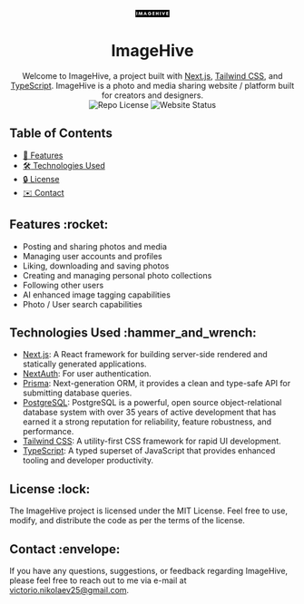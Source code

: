 <div align="center" >
  <img src="./web/public/ImageHive-logo-dark.png" width="60" alt="code-racer-logo">
  <br/>
  <h1>ImageHive</h1>
</div>

<div align="center">
  Welcome to ImageHive, a project built with <a href="https://nextjs.org/">Next.js</a>, <a href="https://tailwindcss.com">Tailwind CSS</a>, and <a href="https://www.typescriptlang.org">TypeScript</a>.
  ImageHive is a photo and media sharing website / platform built for creators and designers.
</div>

<div align="center">
  <img alt="Repo License" src="https://img.shields.io/github/license/webdevcody/code-racer">
  <img alt="Website Status" src="https://img.shields.io/website?url=https%3A%2F%2Fcode-racer-eight.vercel.app">

  </div>


## Table of Contents

- [:rocket:  Features](#features)
- [:hammer_and_wrench:  Technologies Used](#technologies-used)
- [:lock:  License](#license)
- [:envelope:  Contact](#contact)

<a id="features"></a>

## Features &colon;rocket&colon;

- Posting and sharing photos and media
- Managing user accounts and profiles
- Liking, downloading and saving photos
- Creating and managing personal photo collections
- Following other users
- AI enhanced image tagging capabilities
- Photo / User search capabilities

<a id="technologies-used"></a>

## Technologies Used &colon;hammer_and_wrench&colon;

- [Next.js](https://nextjs.org): A React framework for building server-side rendered and statically generated applications.
- [NextAuth](https://next-auth.js.org): For user authentication.
- [Prisma](https://www.prisma.io): Next-generation ORM, it provides a clean and type-safe API for submitting database queries.
- [PostgreSQL](https://www.postgresql.org/):  PostgreSQL is a powerful, open source object-relational database system with over 35 years of active development that has earned it a strong reputation for reliability, feature robustness, and performance.
- [Tailwind CSS](https://tailwindcss.com): A utility-first CSS framework for rapid UI development.
- [TypeScript](https://www.typescriptlang.org): A typed superset of JavaScript that provides enhanced tooling and developer productivity.

<a id="contribution"></a>

## License &colon;lock&colon;

<a id="license"></a>

The ImageHive project is licensed under the MIT License. Feel free to use, modify, and distribute the code as per the terms of the license.

<a id="contact"></a>

## Contact &colon;envelope&colon;

If you have any questions, suggestions, or feedback regarding ImageHive, please feel free to reach out to me via e-mail at <victorio.nikolaev25@gmail.com>.
